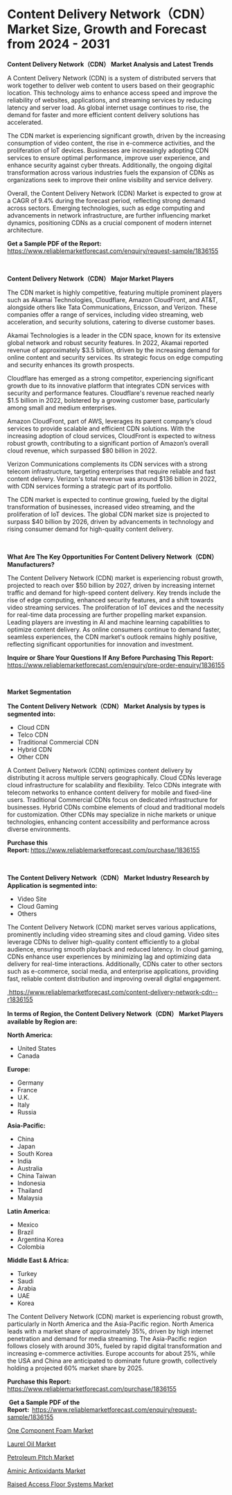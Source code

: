 <p><h1>Content Delivery Network（CDN） Market Size, Growth and Forecast from 2024 - 2031</h1></p><p><strong>Content Delivery Network（CDN） Market Analysis and Latest Trends</strong></p>
<p><p>A Content Delivery Network (CDN) is a system of distributed servers that work together to deliver web content to users based on their geographic location. This technology aims to enhance access speed and improve the reliability of websites, applications, and streaming services by reducing latency and server load. As global internet usage continues to rise, the demand for faster and more efficient content delivery solutions has accelerated.</p><p>The CDN market is experiencing significant growth, driven by the increasing consumption of video content, the rise in e-commerce activities, and the proliferation of IoT devices. Businesses are increasingly adopting CDN services to ensure optimal performance, improve user experience, and enhance security against cyber threats. Additionally, the ongoing digital transformation across various industries fuels the expansion of CDNs as organizations seek to improve their online visibility and service delivery.</p><p>Overall, the Content Delivery Network (CDN) Market is expected to grow at a CAGR of 9.4% during the forecast period, reflecting strong demand across sectors. Emerging technologies, such as edge computing and advancements in network infrastructure, are further influencing market dynamics, positioning CDNs as a crucial component of modern internet architecture.</p></p>
<p><strong>Get a Sample PDF of the Report:&nbsp;</strong> <a href="https://www.reliablemarketforecast.com/enquiry/request-sample/1836155?utm_campaign=1601&utm_medium=2&utm_source=Github&utm_content=ia&utm_term=16102024&utm_id=content-delivery-networkcdn">https://www.reliablemarketforecast.com/enquiry/request-sample/1836155</a></p>
<p>&nbsp;</p>
<p><strong>Content Delivery Network（CDN） Major Market Players</strong></p>
<p><p>The CDN market is highly competitive, featuring multiple prominent players such as Akamai Technologies, Cloudflare, Amazon CloudFront, and AT&T, alongside others like Tata Communications, Ericsson, and Verizon. These companies offer a range of services, including video streaming, web acceleration, and security solutions, catering to diverse customer bases.</p><p>Akamai Technologies is a leader in the CDN space, known for its extensive global network and robust security features. In 2022, Akamai reported revenue of approximately $3.5 billion, driven by the increasing demand for online content and security services. Its strategic focus on edge computing and security enhances its growth prospects.</p><p>Cloudflare has emerged as a strong competitor, experiencing significant growth due to its innovative platform that integrates CDN services with security and performance features. Cloudflare's revenue reached nearly $1.5 billion in 2022, bolstered by a growing customer base, particularly among small and medium enterprises.</p><p>Amazon CloudFront, part of AWS, leverages its parent company’s cloud services to provide scalable and efficient CDN solutions. With the increasing adoption of cloud services, CloudFront is expected to witness robust growth, contributing to a significant portion of Amazon’s overall cloud revenue, which surpassed $80 billion in 2022.</p><p>Verizon Communications complements its CDN services with a strong telecom infrastructure, targeting enterprises that require reliable and fast content delivery. Verizon's total revenue was around $136 billion in 2022, with CDN services forming a strategic part of its portfolio.</p><p>The CDN market is expected to continue growing, fueled by the digital transformation of businesses, increased video streaming, and the proliferation of IoT devices. The global CDN market size is projected to surpass $40 billion by 2026, driven by advancements in technology and rising consumer demand for high-quality content delivery.</p></p>
<p>&nbsp;</p>
<p><strong>What Are The Key Opportunities For Content Delivery Network（CDN） Manufacturers?</strong></p>
<p><p>The Content Delivery Network (CDN) market is experiencing robust growth, projected to reach over $50 billion by 2027, driven by increasing internet traffic and demand for high-speed content delivery. Key trends include the rise of edge computing, enhanced security features, and a shift towards video streaming services. The proliferation of IoT devices and the necessity for real-time data processing are further propelling market expansion. Leading players are investing in AI and machine learning capabilities to optimize content delivery. As online consumers continue to demand faster, seamless experiences, the CDN market's outlook remains highly positive, reflecting significant opportunities for innovation and investment.</p></p>
<p><strong>Inquire or Share Your Questions If Any Before Purchasing This Report:</strong> <a href="https://www.reliablemarketforecast.com/enquiry/pre-order-enquiry/1836155?utm_campaign=1601&utm_medium=2&utm_source=Github&utm_content=ia&utm_term=16102024&utm_id=content-delivery-networkcdn">https://www.reliablemarketforecast.com/enquiry/pre-order-enquiry/1836155</a></p>
<p>&nbsp;</p>
<p><strong>Market Segmentation</strong></p>
<p><strong>The Content Delivery Network（CDN） Market Analysis by types is segmented into:</strong></p>
<p><ul><li>Cloud CDN</li><li>Telco CDN</li><li>Traditional Commercial CDN</li><li>Hybrid CDN</li><li>Other CDN</li></ul></p>
<p><p>A Content Delivery Network (CDN) optimizes content delivery by distributing it across multiple servers geographically. Cloud CDNs leverage cloud infrastructure for scalability and flexibility. Telco CDNs integrate with telecom networks to enhance content delivery for mobile and fixed-line users. Traditional Commercial CDNs focus on dedicated infrastructure for businesses. Hybrid CDNs combine elements of cloud and traditional models for customization. Other CDNs may specialize in niche markets or unique technologies, enhancing content accessibility and performance across diverse environments.</p></p>
<p><strong>Purchase this Report:&nbsp;</strong><a href="https://www.reliablemarketforecast.com/purchase/1836155?utm_campaign=1601&utm_medium=2&utm_source=Github&utm_content=ia&utm_term=16102024&utm_id=content-delivery-networkcdn">https://www.reliablemarketforecast.com/purchase/1836155</a></p>
<p>&nbsp;</p>
<p><strong>The Content Delivery Network（CDN） Market Industry Research by Application is segmented into:</strong></p>
<p><ul><li>Video Site</li><li>Cloud Gaming</li><li>Others</li></ul></p>
<p><p>The Content Delivery Network (CDN) market serves various applications, prominently including video streaming sites and cloud gaming. Video sites leverage CDNs to deliver high-quality content efficiently to a global audience, ensuring smooth playback and reduced latency. In cloud gaming, CDNs enhance user experiences by minimizing lag and optimizing data delivery for real-time interactions. Additionally, CDNs cater to other sectors such as e-commerce, social media, and enterprise applications, providing fast, reliable content distribution and improving overall digital engagement.</p></p>
<p><a href="https://www.reliablemarketforecast.com/content-delivery-network-cdn--r1836155?utm_campaign=1601&utm_medium=2&utm_source=Github&utm_content=ia&utm_term=16102024&utm_id=content-delivery-networkcdn">&nbsp;https://www.reliablemarketforecast.com/content-delivery-network-cdn--r1836155</a></p>
<p><strong>In terms of Region, the Content Delivery Network（CDN） Market Players available by Region are:</strong></p>
<p>
    <p> <strong> North America: </strong>
        <ul>
            <li>United States</li>
            <li>Canada</li>
        </ul>
        </p> 
    <p> <strong> Europe: </strong>
        <ul>
            <li>Germany</li>
            <li>France</li>
            <li>U.K.</li>
            <li>Italy</li>
            <li>Russia</li>
        </ul>
        </p> 
    <p> <strong> Asia-Pacific: </strong>
        <ul>
            <li>China</li>
            <li>Japan</li>
            <li>South Korea</li>
            <li>India</li>
            <li>Australia</li>
            <li>China Taiwan</li>
            <li>Indonesia</li>
            <li>Thailand</li>
            <li>Malaysia</li>
        </ul>
        </p> 
    <p> <strong> Latin America: </strong>
        <ul>
            <li>Mexico</li>
            <li>Brazil</li>
            <li>Argentina Korea</li>
            <li>Colombia</li>
        </ul>
        </p> 
    <p> <strong> Middle East & Africa: </strong>
        <ul>
            <li>Turkey</li>
            <li>Saudi</li>
            <li>Arabia</li>
            <li>UAE</li>
            <li>Korea</li>
        </ul>
    </p>
    </p>
<p><p>The Content Delivery Network (CDN) market is experiencing robust growth, particularly in North America and the Asia-Pacific region. North America leads with a market share of approximately 35%, driven by high internet penetration and demand for media streaming. The Asia-Pacific region follows closely with around 30%, fueled by rapid digital transformation and increasing e-commerce activities. Europe accounts for about 25%, while the USA and China are anticipated to dominate future growth, collectively holding a projected 60% market share by 2025.</p></p>
<p><strong>Purchase this Report: </strong><a href="https://www.reliablemarketforecast.com/purchase/1836155?utm_campaign=1601&utm_medium=2&utm_source=Github&utm_content=ia&utm_term=16102024&utm_id=content-delivery-networkcdn">https://www.reliablemarketforecast.com/purchase/1836155</a></p>
<p>&nbsp;<strong>Get a Sample PDF of the Report:&nbsp;&nbsp;</strong><a href="https://www.reliablemarketforecast.com/enquiry/request-sample/1836155?utm_campaign=1601&utm_medium=2&utm_source=Github&utm_content=ia&utm_term=16102024&utm_id=content-delivery-networkcdn">https://www.reliablemarketforecast.com/enquiry/request-sample/1836155</a></p>
<p><strong></strong></p>
<p><p><a href="https://www.linkedin.com/pulse/pulse-one-component-foam-rhythms-change-market-resonance-2024-2031-wnodf?utm_campaign=1601&utm_medium=2&utm_source=Github&utm_content=ia&utm_term=16102024&utm_id=content-delivery-networkcdn">One Component Foam Market</a></p><p><a href="https://www.linkedin.com/pulse/laurel-oil-industry-sector-market-dynamics-future-scenarios-2024-thamf?utm_campaign=1601&utm_medium=2&utm_source=Github&utm_content=ia&utm_term=16102024&utm_id=content-delivery-networkcdn">Laurel Oil Market</a></p><p><a href="https://www.linkedin.com/pulse/charting-future-comprehensive-analysis-global-petroleum-pitch-21rzf?utm_campaign=1601&utm_medium=2&utm_source=Github&utm_content=ia&utm_term=16102024&utm_id=content-delivery-networkcdn">Petroleum Pitch Market</a></p><p><a href="https://www.linkedin.com/pulse/aminic-antioxidants-industry-sector-market-dynamics-future-scenarios-h63yf?utm_campaign=1601&utm_medium=2&utm_source=Github&utm_content=ia&utm_term=16102024&utm_id=content-delivery-networkcdn">Aminic Antioxidants Market</a></p><p><a href="https://www.linkedin.com/pulse/raised-access-floor-systems-market-evolution-global-trends-regional-0f8lf?utm_campaign=1601&utm_medium=2&utm_source=Github&utm_content=ia&utm_term=16102024&utm_id=content-delivery-networkcdn">Raised Access Floor Systems Market</a></p></p>